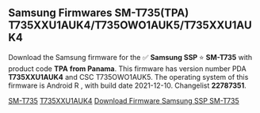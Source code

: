 <h2>Samsung Firmwares SM-T735(TPA) T735XXU1AUK4/T735OWO1AUK5/T735XXU1AUK4</h2>
Download the Samsung firmware for the ✅ <strong>Samsung SSP </strong> ⭐ <strong>SM-T735</strong> with product code <strong>TPA</strong> <strong> from Panama</strong>. This firmware has version number PDA <strong>T735XXU1AUK4</strong> and CSC T735OWO1AUK5. The operating system of this firmware is Android R , with build date 2021-12-10. Changelist <strong>22787351</strong>.


[SM-T735](https://samfirm.shop/samsung/model/SM-T735)
[T735XXU1AUK4](https://samfirm.shop/samsung/pda/T735XXU1AUK4)
[Download Firmware Samsung SSP SM-T735](https://samfirm.shop/samsung/firmware/481954)
